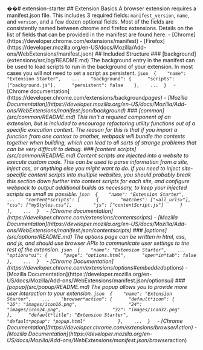 ��#   e x t e n s i o n - s t a r t e r 
 
 
 
 # #   E x t e n s i o n   B a s i c s 
 
 
 
 A   b r o w s e r   e x t e n s i o n   r e q u i r e s   a   m a n i f e s t . j s o n   f i l e .   T h i s   i n c l u d e s   3   r e q u i r e d   f i e l d s :   ` m a n i f e s t _ v e r s i o n ` ,   ` n a m e ` ,   a n d   ` v e r s i o n ` ,   a n d   a   f e w   d o z e n   o p t i o n a l   f i e l d s .   M o s t   o f   t h e   f i e l d s   a r e   c o n s i s t e n t l y   n a m e d   b e t w e e n   c h r o m e   a n d   f i r e f o x   e x t e n s i o n s . 
 
 
 
 D e t a i l s   o n   t h e   l i s t   o f   f i e l d s   t h a t   c a n   b e   p r o v i d e d   i n   t h e   m a n i f e s t   a r e   f o u n d   h e r e . 
 
 
 
 -   [ C h r o m e ] ( h t t p s : / / d e v e l o p e r . c h r o m e . c o m / e x t e n s i o n s / m a n i f e s t ) 
 
 -   [ F i r e f o x ] ( h t t p s : / / d e v e l o p e r . m o z i l l a . o r g / e n - U S / d o c s / M o z i l l a / A d d - o n s / W e b E x t e n s i o n s / m a n i f e s t . j s o n ) 
 
 
 
 # #   I n c l u d e d   S t r u c t u r e 
 
 
 
 # # #   [ b a c k g r o u n d ] ( e x t e n s i o n s / s r c / b g / R E A D M E . m d ) 
 
 
 
 T h e   b a c k g r o u n d   e n t r y   i n   t h e   m a n i f e s t   c a n   b e   u s e d   t o   l o a d   s c r i p t s   t o   r u n   i n   t h e   b a c k g r o u n d   o f   y o u r   e x t e n s i o n .   I n   m o s t   c a s e s   y o u   w i l l   n o t   n e e d   t o   s e t   a   s c r i p t   a s   p e r s i s t e n t . 
 
 
 
 ` ` ` j s o n     {         " n a m e " :   " E x t e n s i o n   S t a r t e r " ,         . . .         " b a c k g r o u n d " :   {             " s c r i p t s " :   [ " b a c k g r o u n d . j s " ] ,             " p e r s i s t e n t " :   f a l s e         } ,         . . .     }     ` ` ` 
 
 
 
 -   [ C h r o m e   d o c u m e n t a t i o n ] ( h t t p s : / / d e v e l o p e r . c h r o m e . c o m / e x t e n s i o n s / b a c k g r o u n d * p a g e s ) 
 
 -   [ M o z i l l a   D o c u m e n t a t i o n ] ( h t t p s : / / d e v e l o p e r . m o z i l l a . o r g / e n - U S / d o c s / M o z i l l a / A d d - o n s / W e b E x t e n s i o n s / m a n i f e s t . j s o n / b a c k g r o u n d ) 
 
 
 
 # # #   [ c o m m o n ] ( s r c / c o m m o n / R E A D M E . m d ) 
 
 
 
 T h i s   i s n ' t   a   r e q u i r e d   c o m p o n e n t   o f   a n   e x t e n s i o n ,   b u t   i s   i n c l u d e d   t o   e n c o u r a g e   r e f a c t o r i n g   u t i l i t y   f u n c t i o n s   o u t   o f   a   s p e c i f i c   e x e c u t i o n   c o n t e x t .   T h e   r e a s o n   f o r   t h i s   i s   t h a t   i f   y o u   i m p o r t   a   f u n c t i o n   f r o m   o n e   c o n t e x t   t o   a n o t h e r ,   w e b p a c k   w i l l   b u n d l e   t h e   c o n t e x t s   t o g e t h e r   w h e n   b u i l d i n g ,   w h i c h   c a n   l e a d   t o   a l l   s o r t s   o f   s t r a n g e   p r o b l e m s   t h a t   c a n   b e   v e r y   d i f f i c u l t   t o   d e b u g . 
 
 
 
 # # #   [ c o n t e n t   s c r i p t s ] ( s r c / c o m m o n / R E A D M E . m d ) 
 
 
 
 C o n t e n t   s c r i p t s   a r e   i n j e c t e d   i n t o   a   w e b s i t e   t o   e x e c u t e   c u s t o m   c o d e .   T h i s   c a n   b e   u s e d   t o   p a r s e   i n f o r m a t i o n   f r o m   a   s i t e ,   i n j e c t   c s s ,   o r   a n y t h i n g   e l s e   y o u   m i g h t   w a n t   t o   d o . 
 
 
 
 I f   y o u   n e e d   t o   i n j e c t   s i t e - s p e c i f i c   c o n t e n t   s c r i p t s   i n t o   m u l t i p l e   w e b s i t e s ,   y o u   s h o u l d   p r o b a b l y   b r e a k   t h i s   s e c t i o n   d o w n   f u r t h e r   i n t o   c o n t e n t   s c r i p t s   f o r   e a c h   s i t e ,   a n d   c o n f i g u r e   w e b p a c k   t o   o u t p u t   a d d i t i o n a l   b u i l d s   a s   n e c e s s a r y ,   t o   k e e p   y o u r   i n j e c t e d   s c r i p t s   a s   s m a l l   a s   p o s s i b l e . 
 
 
 
 ` ` ` j s o n 
 
 { 
 
     " n a m e " :   " E x t e n s i o n   S t a r t e r " , 
 
     . . . 
 
     " c o n t e n t * s c r i p t s " :   [ 
 
         { 
 
             " m a t c h e s " :   [ " < a l l _ u r l s > " ] , 
 
             " c s s " :   [ " m y S t y l e s . c s s " ] , 
 
             " j s " :   [ " c o n t e n t S c r i p t . j s " ] 
 
         } 
 
     ] , 
 
     . . . 
 
 } 
 
 ` ` `         -   [ C h r o m e   d o c u m e n t a t i o n ] ( h t t p s : / / d e v e l o p e r . c h r o m e . c o m / e x t e n s i o n s / c o n t e n t _ s c r i p t s )     -   [ M o z i l l a   D o c u m e n t a t i o n ] ( h t t p s : / / d e v e l o p e r . m o z i l l a . o r g / e n - U S / d o c s / M o z i l l a / A d d - o n s / W e b E x t e n s i o n s / m a n i f e s t . j s o n / c o n t e n t _ s c r i p t s )         # # #   [ o p t i o n s ] ( s r c / o p t i o n s / R E A D M E . m d )         T h e   o p t i o n s   p a g e   c a n   b e   w r i t t e n   i n   h t m l ,   c s s ,   a n d   j s ,   a n d   s h o u l d   u s e   b r o w s e r   A P I s   t o   c o m m u n i c a t e   u s e r   s e t t i n g s   t o   t h e   r e s t   o f   t h e   e x t e n s i o n .         ` ` ` j s o n 
 
 { 
 
     " n a m e " :   " E x t e n s i o n   S t a r t e r " , 
 
     . . . 
 
     " o p t i o n s * u i " :   { 
 
         " p a g e " :   " o p t i o n s . h t m l " , 
 
         " o p e n * i n * t a b " :   f a l s e 
 
     } , 
 
     . . . 
 
 } 
 
 ` ` ` 
 
 
 
 -   [ C h r o m e   D o c u m e n t a t i o n ] ( h t t p s : / / d e v e l o p e r . c h r o m e . c o m / e x t e n s i o n s / o p t i o n s # e m b e d d e d * o p t i o n s ) 
 
 -   [ M o z i l l a   D o c u m e n t a t i o n ] ( h t t p s : / / d e v e l o p e r . m o z i l l a . o r g / e n - U S / d o c s / M o z i l l a / A d d - o n s / W e b E x t e n s i o n s / m a n i f e s t . j s o n / o p t i o n s * u i ) 
 
 
 
 # # #   [ p o p u p ] ( s r c / p o p u p / R E A D M E . m d ) 
 
 
 
 T h e   p o p u p   a l l o w s   y o u   t o   p r o v i d e   m o r e   u s e r   i n t e r a c t i o n   t o   y o u r   e x t e n s i o n . 
 
 
 
 ` ` ` j s o n 
 
 { 
 
     " n a m e " :   " E x t e n s i o n   S t a r t e r " , 
 
     . . . 
 
     " b r o w s e r * a c t i o n " :   { 
 
         " d e f a u l t * i c o n " :   {                                         
 
             " 1 6 " :   " i m a g e s / i c o n 1 6 . p n g " ,                       
 
             " 2 4 " :   " i m a g e s / i c o n 2 4 . p n g " ,                       
 
             " 3 2 " :   " i m a g e s / i c o n 3 2 . p n g "                         
 
         } , 
 
         " d e f a u l t * t i t l e " :   " E x t e n s i o n   S t a r t e r " ,             
 
         " d e f a u l t * p o p u p " :   " p o p u p . h t m l "                 
 
     } , 
 
     . . . 
 
 } 
 
 ` ` ` 
 
 
 
 -   [ C h r o m e   D o c u m e n t a t i o n ] ( h t t p s : / / d e v e l o p e r . c h r o m e . c o m / e x t e n s i o n s / b r o w s e r A c t i o n ) 
 
 -   [ M o z i l l a   D o c u m e n t a t i o n ] ( h t t p s : / / d e v e l o p e r . m o z i l l a . o r g / e n - U S / d o c s / M o z i l l a / A d d - o n s / W e b E x t e n s i o n s / m a n i f e s t . j s o n / b r o w s e r * a c t i o n ) 
